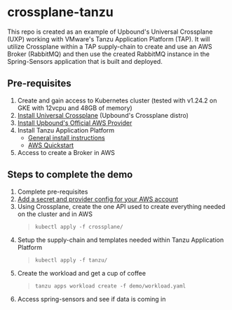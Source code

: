 # crossplane-tanzu

This repo is created as an example of Upbound's Universal Crossplane (UXP) working with VMware's Tanzu Application Platform (TAP). It will utilize Crossplane within a TAP supply-chain to create and use an AWS Broker (RabbitMQ) and then use the created RabbitMQ instance in the Spring-Sensors application that is built and deployed.

## Pre-requisites
1. Create and gain access to Kubernetes cluster (tested with v1.24.2 on GKE with 12vcpu and 48GB of memory)
2. [Install Universal Crossplane](https://cloud.upbound.io/docs/uxp/install) (Upbound's Crossplane distro)
3. [Install Upbound's Official AWS Provider](https://marketplace.upbound.io/providers/upbound/provider-aws/v0.5.0)
4. Install Tanzu Application Platform
    - [General install instructions](https://docs.vmware.com/en/VMware-Tanzu-Application-Platform/1.2/tap/GUID-install-intro.html)
    - [AWS Quickstart](https://aws-quickstart.github.io/quickstart-vmware-tanzu-application-platform/#_deployment_options)
5. Access to create a Broker in AWS

## Steps to complete the demo
1. Complete pre-requisites
2. [Add a secret and provider config for your AWS account](https://cloud.upbound.io/docs/getting-started/build-control-plane/#add-your-credentials)
3. Using Crossplane, create the one API used to create everything needed on the cluster and in AWS 
    >`kubectl apply -f crossplane/`
4. Setup the supply-chain and templates needed within Tanzu Application Platform
    >`kubectl apply -f tanzu/`
5. Create the workload and get a cup of coffee
    >`tanzu apps workload create -f demo/workload.yaml`
6. Access spring-sensors and see if data is coming in